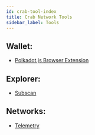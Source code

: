 ```yaml
---
id: crab-tool-index
title: Crab Network Tools
sidebar_label: Tools
---
```


## Wallet: 

-  [Polkadot.js Browser Extension](https://github.com/polkadot-js/extension)

## Explorer: 

- [Subscan](https://crab.subscan.io/)

## Networks:

- [Telemetry](https://telemetry.polkadot.io/#list/crab)

